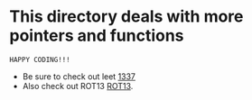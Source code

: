# This directory deals with more pointers and functions
	HAPPY CODING!!!
* Be sure to check out leet [1337](https://en.wikipedia.org/wiki/Leet)
* Also check out ROT13 [ROT13](https://en.wikipedia.org/wiki/ROT13).
